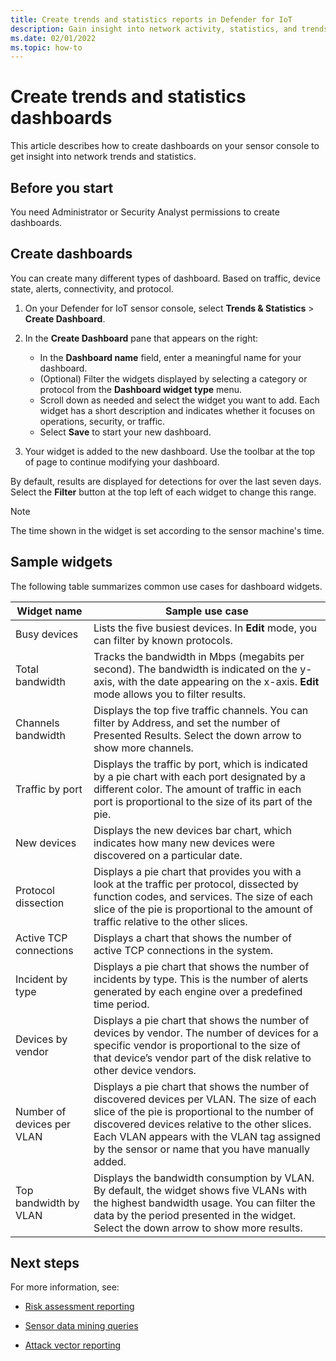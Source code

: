 ```yaml
---
title: Create trends and statistics reports in Defender for IoT
description: Gain insight into network activity, statistics, and trends by using Defender for IoT Trends and Statistics widgets.
ms.date: 02/01/2022
ms.topic: how-to
---
```


# Create trends and statistics dashboards

This article describes how to create dashboards on your sensor console to get insight into network trends and statistics.


## Before you start

You need Administrator or Security Analyst permissions to create dashboards.

## Create dashboards

You can create many different types of dashboard. Based on traffic, device state, alerts, connectivity, and protocol.

1. On your Defender for IoT sensor console, select **Trends & Statistics** > **Create Dashboard**.

1. In the **Create Dashboard** pane that appears  on the right:

    - In the **Dashboard name** field, enter a meaningful name for your dashboard.
    - (Optional) Filter the widgets displayed by selecting a category or protocol from the **Dashboard widget type** menu.
    - Scroll down as needed and select the widget you want to add. Each widget has a short description and indicates whether it focuses on operations, security, or traffic.
    - Select **Save** to start your new dashboard.

1. Your widget is added to the new dashboard. Use the toolbar at the top of page to continue modifying your dashboard.

By default, results are displayed for detections for over the last seven days. Select the **Filter** button at the top left of each widget to change this range.

> [!NOTE]
> The time shown in the widget is set according to the sensor machine's time.
>

## Sample widgets

The following table summarizes common use cases for dashboard widgets.

Widget name | Sample use case
--- | ---
Busy devices | Lists the five busiest devices. In **Edit** mode, you can filter by known protocols.
Total bandwidth | Tracks the bandwidth in Mbps (megabits per second). The bandwidth is indicated on the y-axis, with the date appearing on the x-axis. **Edit** mode allows you to filter results.
Channels bandwidth | Displays the top five traffic channels. You can filter by Address, and set the number of Presented Results. Select the down arrow to show more channels.
Traffic by port | Displays the traffic by port, which is indicated by a pie chart with each port designated by a different color. The amount of traffic in each port is proportional to the size of its part of the pie.
New devices | Displays the new devices bar chart, which indicates how many new devices were discovered on a particular date.
Protocol dissection | Displays a pie chart that provides you with a look at the traffic per protocol, dissected by function codes, and services. The size of each slice of the pie is proportional to the amount of traffic relative to the other slices.
Active TCP connections | Displays a chart that shows the number of active TCP connections in the system.
Incident by type | Displays a pie chart that shows the number of incidents by type. This is the number of alerts generated by each engine over a predefined time period.
Devices by vendor | Displays a pie chart that shows the number of devices by vendor. The number of devices for a specific vendor is proportional to the size of that device’s vendor part of the disk relative to other device vendors.
Number of devices per VLAN | Displays a pie chart that shows the number of discovered devices per VLAN. The size of each slice of the pie is proportional to the number of discovered devices relative to the other slices. Each VLAN appears with the VLAN tag assigned by the sensor or name that you have manually added.
Top bandwidth by VLAN | Displays the bandwidth consumption by VLAN. By default, the widget shows five VLANs with the highest bandwidth usage. You can filter the data by the period presented in the widget. Select the down arrow to show more results.


## Next steps

For more information, see:

- [Risk assessment reporting](how-to-create-risk-assessment-reports.md)

- [Sensor data mining queries](how-to-create-data-mining-queries.md)

- [Attack vector reporting](how-to-create-attack-vector-reports.md)
